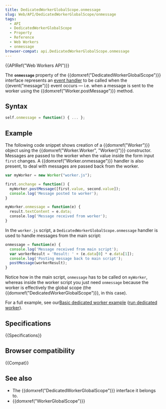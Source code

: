 ```yaml
---
title: DedicatedWorkerGlobalScope.onmessage
slug: Web/API/DedicatedWorkerGlobalScope/onmessage
tags:
  - API
  - DedicatedWorkerGlobalScope
  - Property
  - Reference
  - Web Workers
  - onmessage
browser-compat: api.DedicatedWorkerGlobalScope.onmessage
---
```

{{APIRef("Web Workers API")}}

The **`onmessage`** property of the {{domxref("DedicatedWorkerGlobalScope")}} interface represents an [event handler](/en-US/docs/Web/Events/Event_handlers) to be called when the {{event("message")}} event occurs — i.e. when a message is sent to the worker using the {{domxref("Worker.postMessage")}} method.

## Syntax

```js
self.onmessage = function() { ... };
```

## Example

The following code snippet shows creation of a {{domxref("Worker")}} object using the {{domxref("Worker.Worker", "Worker()")}} constructor. Messages are passed to the worker when the value inside the form input `first` changes. A {{domxref("Worker.onmessage")}} handler is also present, to deal with messages are passed back from the worker.

```js
var myWorker = new Worker("worker.js");

first.onchange = function() {
  myWorker.postMessage([first.value, second.value]);
  console.log('Message posted to worker');
}

myWorker.onmessage = function(e) {
  result.textContent = e.data;
  console.log('Message received from worker');
}
```

In the `worker.js` script, a `DedicatedWorkerGlobalScope.onmessage` handler is used to handle messages from the main script:

```js
onmessage = function(e) {
  console.log('Message received from main script');
  var workerResult = 'Result: ' + (e.data[0] * e.data[1]);
  console.log('Posting message back to main script');
  postMessage(workerResult);
}
```

Notice how in the main script, `onmessage` has to be called on `myWorker`, whereas inside the worker script you just need `onmessage` because the worker is effectively the global scope (the {{domxref("DedicatedWorkerGlobalScope")}}, in this case).

For a full example, see our[Basic dedicated worker example](https://github.com/mdn/simple-web-worker) ([run dedicated worker](https://mdn.github.io/simple-web-worker/)).

## Specifications

{{Specifications}}

## Browser compatibility

{{Compat}}

## See also

- The {{domxref("DedicatedWorkerGlobalScope")}} interface it belongs to.
- {{domxref("WorkerGlobalScope")}}
